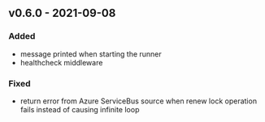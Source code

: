 ## v0.6.0 - 2021-09-08
### Added
* message printed when starting the runner
* healthcheck middleware
### Fixed
* return error from Azure ServiceBus source when renew lock operation fails instead of causing infinite loop